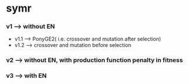 # symr
### v1 --> without EN 
- v1.1 --> PonyGE2( i.e. crossover and mutation after selection)
- v1.2 --> crossover and mutation before selection
### v2 --> without EN, with production function penalty in fitness
### v3 --> with EN
